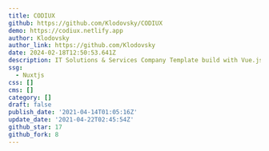 ```yaml
---
title: CODIUX
github: https://github.com/Klodovsky/CODIUX
demo: https://codiux.netlify.app
author: Klodovsky
author_link: https://github.com/Klodovsky
date: 2024-02-18T12:50:53.641Z
description: IT Solutions & Services Company Template build with Vue.js & Nuxt.js
ssg:
  - Nuxtjs
css: []
cms: []
category: []
draft: false
publish_date: '2021-04-14T01:05:16Z'
update_date: '2021-04-22T02:45:54Z'
github_star: 17
github_fork: 8
---
```


